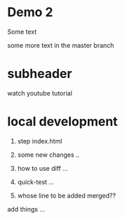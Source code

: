 # Demo 2        

Some text

some more text in the master branch

# subheader

watch youtube tutorial

# local development

1. step index.html
2. some new changes ..
3. how to use diff ...

4. quick-test ...
44. whose line to be added merged??

add things ...

